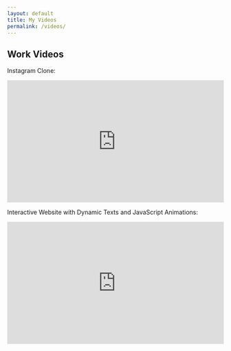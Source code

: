 ```yaml
---
layout: default
title: My Videos
permalink: /videos/
---
```


## Work Videos

Instagram Clone:

<div style="position:relative;padding-top:56.25%;">
<iframe src="https://www.youtube.com/watch?v=hlNyOO55hxk" style="position:absolute;top:0;left:0;width:100%;height:100%;" frameborder="0" allowfullscreen></iframe>
</div>


Interactive Website with Dynamic Texts and JavaScript Animations:
<div style="position:relative;padding-top:56.25%;">
<iframe src="https://www.youtube.com/watch?v=17buOCHn-4E" style="position:absolute;top:0;left:0;width:100%;height:100%;" frameborder="0" allowfullscreen></iframe>
</div>

